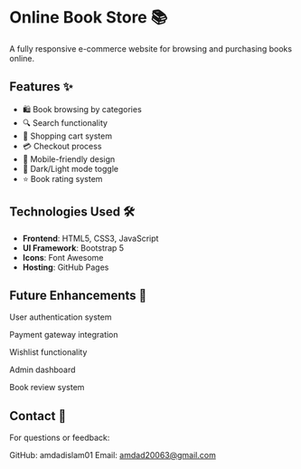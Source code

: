 #  Online Book Store 📚

A fully responsive e-commerce website for browsing and purchasing books online.

##  Features ✨

- 🛍️ Book browsing by categories
- 🔍 Search functionality
- 🛒 Shopping cart system
- 💳 Checkout process
- 📱 Mobile-friendly design
- 🌙 Dark/Light mode toggle
- ⭐ Book rating system

##  Technologies Used 🛠️

- **Frontend**: HTML5, CSS3, JavaScript
- **UI Framework**: Bootstrap 5
- **Icons**: Font Awesome
- **Hosting**: GitHub Pages

##  Future Enhancements 🚀
User authentication system

Payment gateway integration

Wishlist functionality

Admin dashboard

Book review system

##  Contact 📧
For questions or feedback:

GitHub: amdadislam01
Email: amdad20063@gmail.com
